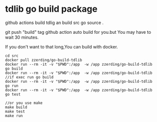 # tdlib go build package

github actions build tdlig an build src go source .

git push "build" tag github action auto build for you.but You may have to wait 30 minutes.

If you don't want to that long,You can build with docker.
```
cd src
docker pull zzerding/go-build-tdlib
docker run --rm -it -v "$PWD":/app  -w /app zzerding/go-build-tdlib  go build
docker run --rm -it -v "$PWD":/app  -w /app zzerding/go-build-tdlib  //if exec run go build
docker run --rm -it -v "$PWD":/app  -w /app zzerding/go-build-tdlib  go run 
docker run --rm -it -v "$PWD":/app  -w /app zzerding/go-build-tdlib  go test

//or you use make
make build
make test
make run
```